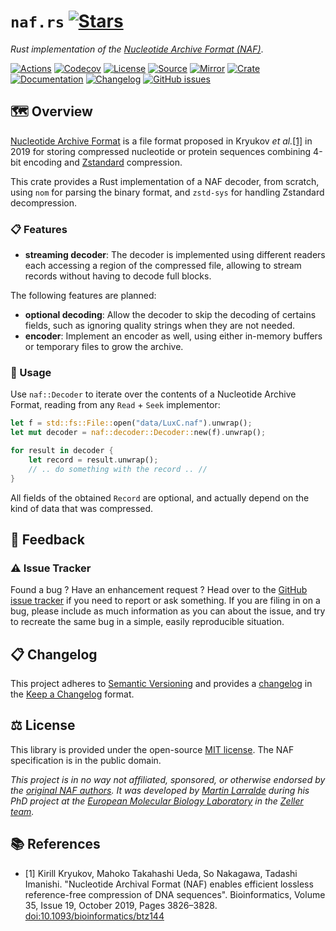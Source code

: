 # `naf.rs` [![Stars](https://img.shields.io/github/stars/althonos/naf-rs.svg?style=social&maxAge=3600&label=Star)](https://github.com/althonos/naf-rs/stargazers)

*Rust implementation of the [Nucleotide Archive Format (NAF)](https://github.com/KirillKryukov/naf)*.

[![Actions](https://img.shields.io/github/actions/workflow/status/althonos/naf.rs/test.yml?branch=main&style=flat-square&maxAge=600)](https://github.com/althonos/naf.rs/actions)
[![Codecov](https://img.shields.io/codecov/c/gh/althonos/naf.rs/master.svg?style=flat-square&maxAge=600)](https://codecov.io/gh/althonos/naf.rs)
[![License](https://img.shields.io/badge/license-MIT-blue.svg?style=flat-square&maxAge=2678400)](https://choosealicense.com/licenses/mit/)
[![Source](https://img.shields.io/badge/source-GitHub-303030.svg?maxAge=2678400&style=flat-square)](https://github.com/althonos/naf.rs)
[![Mirror](https://img.shields.io/badge/mirror-EMBL-009f4d?style=flat-square&maxAge=2678400)](https://git.embl.de/larralde/naf.rs/)
[![Crate](https://img.shields.io/crates/v/naf.svg?maxAge=600&style=flat-square)](https://crates.io/crates/naf)
[![Documentation](https://img.shields.io/badge/docs.rs-latest-4d76ae.svg?maxAge=2678400&style=flat-square)](https://docs.rs/naf)
[![Changelog](https://img.shields.io/badge/keep%20a-changelog-8A0707.svg?maxAge=2678400&style=flat-square)](https://github.com/althonos/naf.rs/blob/master/CHANGELOG.md)
[![GitHub issues](https://img.shields.io/github/issues/althonos/naf.rs.svg?style=flat-square&maxAge=600)](https://github.com/althonos/naf.rs/issues)


## 🗺️ Overview

[Nucleotide Archive Format](https://github.com/KirillKryukov/naf) is a file 
format proposed in Kryukov *et al.*[\[1\]](#ref1) in 2019 for storing 
compressed nucleotide or protein sequences combining 4-bit encoding and 
[Zstandard](https://github.com/facebook/zstd) compression.

This crate provides a Rust implementation of a NAF decoder, from scratch, 
using `nom` for parsing the binary format, and `zstd-sys` for handling 
Zstandard decompression.

### 📋 Features

- **streaming decoder**: The decoder is implemented using different readers
  each accessing a region of the compressed file, allowing to stream records
  without having to decode full blocks.

The following features are planned:

- **optional decoding**: Allow the decoder to skip the decoding of certains 
  fields, such as ignoring quality strings when they are not needed.
- **encoder**: Implement an encoder as well, using either in-memory buffers
  or temporary files to grow the archive.

### 🔌 Usage

Use `naf::Decoder` to iterate over the contents of a Nucleotide Archive Format,
reading from any `Read` + `Seek` implementor:

```rust
let f = std::fs::File::open("data/LuxC.naf").unwrap();
let mut decoder = naf::decoder::Decoder::new(f).unwrap();

for result in decoder {
    let record = result.unwrap();
    // .. do something with the record .. //
}
```

All fields of the obtained `Record` are optional, and actually depend on the
kind of data that was compressed.

<!-- ## 🔍 See Also -->

## 💭 Feedback

### ⚠️ Issue Tracker

Found a bug ? Have an enhancement request ? Head over to the [GitHub issue
tracker](https://github.com/althonos/naf.rs/issues) if you need to report
or ask something. If you are filing in on a bug, please include as much
information as you can about the issue, and try to recreate the same bug
in a simple, easily reproducible situation.

<!-- ### 🏗️ Contributing

Contributions are more than welcome! See [`CONTRIBUTING.md`](https://github.com/althonos/naf.rs/blob/master/CONTRIBUTING.md) for more details. -->


## 📋 Changelog

This project adheres to [Semantic Versioning](http://semver.org/spec/v2.0.0.html)
and provides a [changelog](https://github.com/althonos/naf.rs/blob/master/CHANGELOG.md)
in the [Keep a Changelog](http://keepachangelog.com/en/1.0.0/) format.

## ⚖️ License

This library is provided under the open-source
[MIT license](https://choosealicense.com/licenses/mit/). The NAF specification
is in the public domain.

*This project is in no way not affiliated, sponsored, or otherwise endorsed
by the [original NAF authors](https://github.com/KirillKryukov). It was 
developed by [Martin Larralde](https://github.com/althonos/) during his PhD 
project at the [European Molecular Biology Laboratory](https://www.embl.de/) 
in the [Zeller team](https://github.com/zellerlab).*

## 📚 References

- <a id="ref1">\[1\]</a> Kirill Kryukov, Mahoko Takahashi Ueda, So Nakagawa, Tadashi Imanishi. "Nucleotide Archival Format (NAF) enables efficient lossless reference-free compression of DNA sequences". Bioinformatics, Volume 35, Issue 19, October 2019, Pages 3826–3828. [doi:10.1093/bioinformatics/btz144](https://doi.org/10.1093/bioinformatics/btz144)
